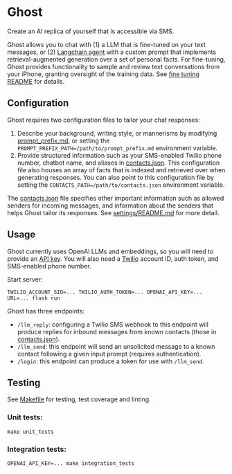 # Ghost
Create an AI replica of yourself that is accessible via SMS.

Ghost allows you to chat with (1) a LLM that is fine-tuned on your text messages, or (2) [Langchain agent](https://python.langchain.com/en/latest/use_cases/personal_assistants.html) with a custom prompt that implements retrieval-augmented generation over a set of personal facts. For fine-tuning, Ghost provides functionality to sample and review text conversations from your iPhone, granting oversight of the training data. See [fine tuning README](ghost/fine_tuning/README.md) for details.

## Configuration
Ghost requires two configuration files to tailor your chat responses:
1. Describe your background, writing style, or mannerisms by modifying [prompt_prefix.md](ghost/settings/prompt_prefix.md), or setting the `PROMPT_PREFIX_PATH=/path/to/prompt_prefix.md` environment variable.
1. Provide structured information such as your SMS-enabled Twilio phone number, chatbot name, and aliases in [contacts.json](ghost/settings/contacts.json). This configuration file also houses an array of facts that is indexed and retrieved over when generating responses. You can also point to this configuration file by setting the `CONTACTS_PATH=/path/to/contacts.json` environment variable.

The [contacts.json](ghost/settings/contacts.json) file specifies other important information such as allowed senders for incoming messages, and information about the senders that helps Ghost tailor its responses. See [settings/README.md](ghost/settings/README.md) for more detail.

## Usage
Ghost currently uses OpenAI LLMs and embeddings, so you will need to provide an [API key](https://platform.openai.com/account/api-keys). You will also need a [Twilio](https://www.twilio.com/console) account ID, auth token, and SMS-enabled phone number.

Start server:
```
TWILIO_ACCOUNT_SID=... TWILIO_AUTH_TOKEN=... OPENAI_API_KEY=... URL=... flask run
```

Ghost has three endpoints:
* `/llm_reply`: configuring a Twilio SMS webhook to this endpoint will produce replies for inbound messages from known contacts (those in [contacts.json](ghost/settings/contacts.json)).
* `/llm_send`: this endpoint will send an unsolicited message to a known contact following a given input prompt (requires authentication).
* `/login`: this endpoint can produce a token for use with `/llm_send`.

## Testing
See [Makefile](Makefile) for testing, test coverage and linting.
### Unit tests:
```
make unit_tests
```
### Integration tests:
```
OPENAI_API_KEY=... make integration_tests
```
